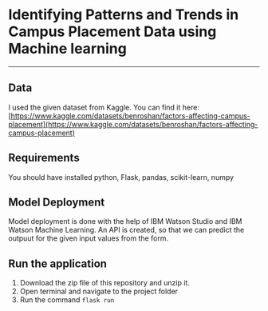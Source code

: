 # Identifying Patterns and Trends in Campus Placement Data using Machine learning
----------------------------------------------------------------------
## Data
I used the given dataset from Kaggle. You can find it here: [https://www.kaggle.com/datasets/benroshan/factors-affecting-campus-placement](https://www.kaggle.com/datasets/benroshan/factors-affecting-campus-placement)
## Requirements
You should have installed python, Flask, pandas, scikit-learn, numpy
## Model Deployment
Model deployment is done with the help of IBM Watson Studio and IBM Watson Machine Learning. An API is created, so that we can predict the outpuut for the given input values from the form.
## Run the application
1. Download the zip file of this repository and unzip it.
2. Open terminal and navigate to the project folder
3. Run the command `flask run`
